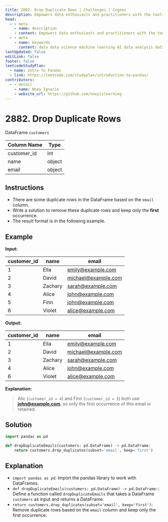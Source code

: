 ```yaml
---
title: 2882. Drop Duplicate Rows | Challenges | Cogxen
description: Empowers data enthusiasts and practitioners with the tools and knowledge to unlock the potential of data.
head:
  - - meta
    - name: description
    - content: Empowers data enthusiasts and practitioners with the tools and knowledge to unlock the potential of data.
  - - meta
    - name: keywords
      content: data data science machine learning AI data analysis data-driven data enthusiasts data practitioners
lastUpdated: false
editLink: false
footer: false
leetcodeStudyPlan:
  - name: Intro To Pandas
  - link: https://leetcode.com/studyplan/introduction-to-pandas/
contributors:
  - - detail
    - name: Noey Ignacio
    - website_url: https://github.com/noeyislearning
---
```


# 2882. Drop Duplicate Rows

DataFrame `customers`

| Column Name | Type   |
| ----------- | ------ |
| customer_id | int    |
| name        | object |
| email       | object |

## Instructions

- There are some duplicate rows in the DataFrame based on the `email` column.
- Write a solution to remove these duplicate rows and keep only the **first** occurrence.
- The result format is in the following example.

## Example

**Input:**

| customer_id | name    | email               |
| ----------- | ------- | ------------------- |
| 1           | Ella    | emily@example.com   |
| 2           | David   | michael@example.com |
| 3           | Zachary | sarah@example.com   |
| 4           | Alice   | john@example.com    |
| 5           | Finn    | john@example.com    |
| 6           | Violet  | alice@example.com   |

**Output:**

| customer_id | name    | email               |
| ----------- | ------- | ------------------- |
| 1           | Ella    | emily@example.com   |
| 2           | David   | michael@example.com |
| 3           | Zachary | sarah@example.com   |
| 4           | Alice   | john@example.com    |
| 6           | Violet  | alice@example.com   |

**Explanation:**

> Alic (`customer_id = 4`) and Finn (`customer_id = 5`) both use **john@example.com**, so only the first occurrence of this email is retained.

## Solution

```python :line-numbers
import pandas as pd

def dropDuplicateEmails(customers: pd.DataFrame) -> pd.DataFrame:
    return customers.drop_duplicates(subset='email', keep='first')
```

## Explanation

<CustomAccordion title="Python (Pandas)" submitted_by="@noeyislearning" submit_website_url="https://github.com/noeyislearning" :collapsed=false>

- `import pandas as pd`: Import the pandas library to work with DataFrames.
- `def dropDuplicateEmails(customers: pd.DataFrame) -> pd.DataFrame:`: Define a function called `dropDuplicateEmails` that takes a DataFrame `customers` as input and returns a DataFrame.
- `return customers.drop_duplicates(subset='email', keep='first')`: Remove duplicate rows based on the `email` column and keep only the first occurrence.

</CustomAccordion>

